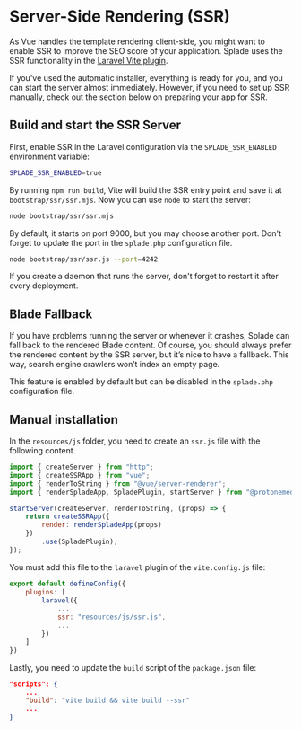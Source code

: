 # Server-Side Rendering (SSR)

As Vue handles the template rendering client-side, you might want to enable SSR to improve the SEO score of your application. Splade uses the SSR functionality in the [Laravel Vite plugin](https://laravel.com/docs/9.x/vite#ssr).

If you've used the automatic installer, everything is ready for you, and you can start the server almost immediately. However, if you need to set up SSR manually, check out the section below on preparing your app for SSR.

## Build and start the SSR Server

First, enable SSR in the Laravel configuration via the `SPLADE_SSR_ENABLED` environment variable:

```bash
SPLADE_SSR_ENABLED=true
```

By running `npm run build`, Vite will build the SSR entry point and save it at `bootstrap/ssr/ssr.mjs`. Now you can use `node` to start the server:

```bash
node bootstrap/ssr/ssr.mjs
```

By default, it starts on port 9000, but you may choose another port. Don't forget to update the port in the `splade.php` configuration file.

```bash
node bootstrap/ssr/ssr.js --port=4242
```

If you create a daemon that runs the server, don't forget to restart it after every deployment.

## Blade Fallback

If you have problems running the server or whenever it crashes, Splade can fall back to the rendered Blade content. Of course, you should always prefer the rendered content by the SSR server, but it’s nice to have a fallback. This way, search engine crawlers won’t index an empty page.

This feature is enabled by default but can be disabled in the `splade.php` configuration file.

## Manual installation

In the `resources/js` folder, you need to create an `ssr.js` file with the following content.

```js
import { createServer } from "http";
import { createSSRApp } from "vue";
import { renderToString } from "@vue/server-renderer";
import { renderSpladeApp, SpladePlugin, startServer } from "@protonemedia/laravel-splade";

startServer(createServer, renderToString, (props) => {
    return createSSRApp({
        render: renderSpladeApp(props)
    })
        .use(SpladePlugin);
});
```

You must add this file to the `laravel` plugin of the `vite.config.js` file:

```js
export default defineConfig({
    plugins: [
        laravel({
            ...
            ssr: "resources/js/ssr.js",
            ...
        })
    ]
})
```

Lastly, you need to update the `build` script of the `package.json` file:

```json
"scripts": {
    ...
    "build": "vite build && vite build --ssr"
    ...
}
```
